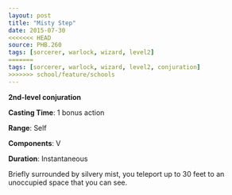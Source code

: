 ```yaml
---
layout: post
title: "Misty Step"
date: 2015-07-30
<<<<<<< HEAD
source: PHB.260
tags: [sorcerer, warlock, wizard, level2]
=======
tags: [sorcerer, warlock, wizard, level2, conjuration]
>>>>>>> school/feature/schools
---
```


**2nd-level conjuration**

**Casting Time**: 1 bonus action

**Range**: Self

**Components**: V

**Duration**: Instantaneous

Briefly surrounded by silvery mist, you teleport up to 30 feet to an unoccupied space that you can see.
